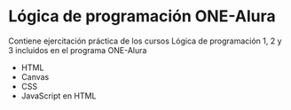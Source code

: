 # Lógica de programación ONE-Alura
Contiene ejercitación práctica de los cursos Lógica de programación 1, 2 y 3 incluidos en el programa ONE-Alura
* HTML
* Canvas
* CSS
* JavaScript en HTML
